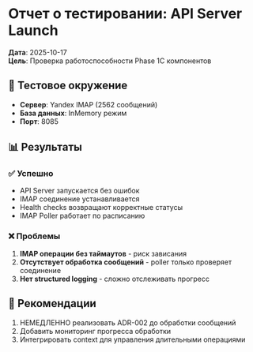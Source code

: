 # Отчет о тестировании: API Server Launch
**Дата**: 2025-10-17  
**Цель**: Проверка работоспособности Phase 1C компонентов

## 🧪 Тестовое окружение
- **Сервер**: Yandex IMAP (2562 сообщений)
- **База данных**: InMemory режим
- **Порт**: 8085

## 📊 Результаты

### ✅ Успешно
- API Server запускается без ошибок
- IMAP соединение устанавливается
- Health checks возвращают корректные статусы
- IMAP Poller работает по расписанию

### ❌ Проблемы
1. **IMAP операции без таймаутов** - риск зависания
2. **Отсутствует обработка сообщений** - poller только проверяет соединение
3. **Нет structured logging** - сложно отслеживать прогресс

## 🎯 Рекомендации
1. НЕМЕДЛЕННО реализовать ADR-002 до обработки сообщений
2. Добавить мониторинг прогресса обработки
3. Интегрировать context для управления длительными операциями